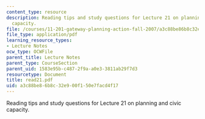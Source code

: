```yaml
---
content_type: resource
description: Reading tips and study questions for Lecture 21 on planning and civic
  capacity.
file: /courses/11-201-gateway-planning-action-fall-2007/a3c88be86b8c32e900f150e7facd4f17_read21.pdf
file_type: application/pdf
learning_resource_types:
- Lecture Notes
ocw_type: OCWFile
parent_title: Lecture Notes
parent_type: CourseSection
parent_uid: 1583e95b-c487-2f9a-a0e3-3811ab29f7d3
resourcetype: Document
title: read21.pdf
uid: a3c88be8-6b8c-32e9-00f1-50e7facd4f17
---
```

Reading tips and study questions for Lecture 21 on planning and civic capacity.

